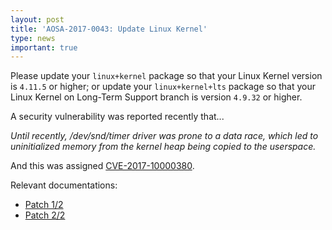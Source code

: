```yaml
---
layout: post
title: 'AOSA-2017-0043: Update Linux Kernel'
type: news
important: true
---
```


Please update your `linux+kernel` package so that your Linux Kernel version is `4.11.5` or higher; or update your `linux+kernel+lts` package so that your Linux Kernel on Long-Term Support branch is version `4.9.32` or higher.

A security vulnerability was reported recently that...

*Until recently, /dev/snd/timer driver was prone to a data race, which led to uninitialized memory from the kernel heap being copied to the userspace.*

And this was assigned [CVE-2017-10000380](https://cve.mitre.org/cgi-bin/cvename.cgi?name=CVE-2017-1000380).

Relevant documentations:

- [Patch 1/2](https://github.com/torvalds/linux/commit/d11662f4f798b50d8c8743f433842c3e40fe3378)
- [Patch 2/2](https://github.com/torvalds/linux/commit/ba3021b2c79b2fa9114f92790a99deb27a65b728)